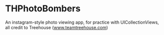 # THPhotoBombers
An instagram-style photo viewing app, for practice with UICollectionViews, all credit to Treehouse (www.teamtreehouse.com)
